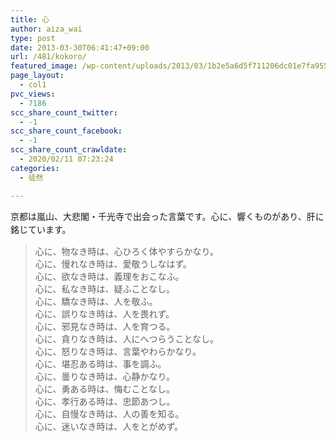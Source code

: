 ```yaml
---
title: 心
author: aiza_wai
type: post
date: 2013-03-30T06:41:47+09:00
url: /481/kokoro/
featured_image: /wp-content/uploads/2013/03/1b2e5a6d5f711206dc01e7fa9550e494.png
page_layout:
  - col1
pvc_views:
  - 7186
scc_share_count_twitter:
  - -1
scc_share_count_facebook:
  - -1
scc_share_count_crawldate:
  - 2020/02/11 07:23:24
categories:
  - 徒然

---
```

<p class="aligncenter">
  京都は嵐山、大悲閣・千光寺で出会った言葉です。<span style="line-height: 1.5;">心に、響くものがあり、肝に銘じています。</span>
</p>

<!--more-->

> 心に、物なき時は、心ひろく体やすらかなり。  
> 心に、慢れなき時は、愛敬うしなはず。  
> 心に、欲なき時は、義理をおこなふ。  
> 心に、私なき時は、疑ふことなし。  
> 心に、驕なき時は、人を敬ふ。  
> 心に、誤りなき時は、人を畏れず。  
> 心に、邪見なき時は、人を育つる。  
> 心に、貪りなき時は、人にへつらうことなし。  
> 心に、怒りなき時は、言葉やわらかなり。  
> 心に、堪忍ある時は、事を調ふ。  
> 心に、曇りなき時は、心静かなり。  
> 心に、勇ある時は、悔むことなし。  
> 心に、孝行ある時は、忠節あつし。  
> 心に、自慢なき時は、人の善を知る。  
> 心に、迷いなき時は、人をとがめず。